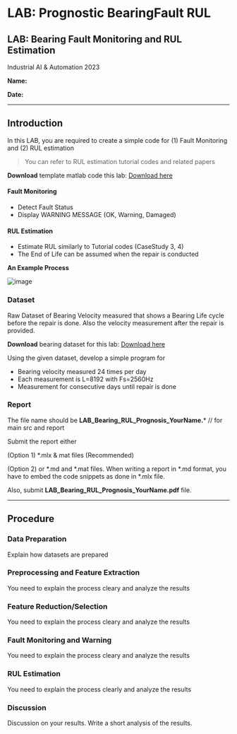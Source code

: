 # LAB: Prognostic BearingFault RUL

## LAB: Bearing Fault Monitoring and RUL Estimation

Industrial AI & Automation 2023

**Name:**

**Date:**

***

## Introduction

In this LAB, you are required to create a simple code for (1) Fault Monitoring and (2) RUL estimation

> You can refer to RUL estimation tutorial codes and related papers

**Download** template matlab code this lab: [Download here](https://drive.google.com/file/d/1L9iz34MI8v469J30SCM6_38TT7TICXrX/view?usp=share_link)

#### Fault Monitoring

* Detect Fault Status
* Display WARNING MESSAGE (OK, Warning, Damaged)

#### RUL Estimation

* Estimate RUL similarly to Tutorial codes (CaseStudy 3, 4)
* The End of Life can be assumed when the repair is conducted

**An Example Process**

![image](https://user-images.githubusercontent.com/38373000/229803372-b42b7e22-3c5c-43e7-b361-c9fcab3e924a.png)

### Dataset

Raw Dataset of Bearing Velocity measured that shows a Bearing Life cycle before the repair is done. Also the velocity measurement after the repair is provided.

**Download** bearing dataset for this lab: [Download here](https://drive.google.com/file/d/1L9iz34MI8v469J30SCM6_38TT7TICXrX/view?usp=share_link)

Using the given dataset, develop a simple program for

* Bearing velocity measured 24 times per day
* Each measurement is L=8192 with Fs=2560Hz
* Measurement for consecutive days until repair is done

### Report

The file name should be **LAB\_Bearing\_RUL\_Prognosis\_YourName.**\* // for main src and report

Submit the report either

(Option 1) \*.mlx & mat files (Recommended)

(Option 2) or \*.md and \*.mat files. When writing a report in \*.md format, you have to embed the code snippets as done in \*.mlx file.

Also, submit **LAB\_Bearing\_RUL\_Prognosis\_YourName.pdf** file.

***

## Procedure

### Data Preparation

Explain how datasets are prepared

### Preprocessing and Feature Extraction

You need to explain the process cleary and analyze the results

### Feature Reduction/Selection

You need to explain the process cleary and analyze the results

### Fault Monitoring and Warning

You need to explain the process cleary and analyze the results

### RUL Estimation

You need to explain the process clearly and analyze the results

### Discussion

Discussion on your results. Write a short analysis of the results.
